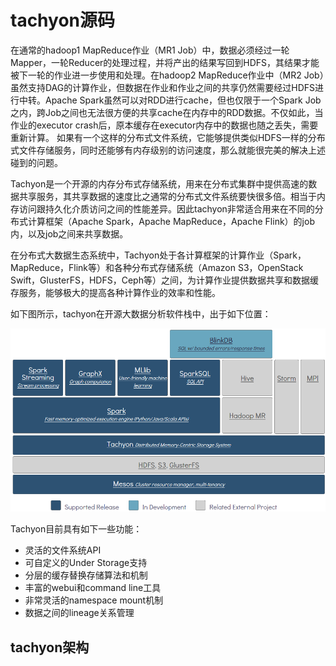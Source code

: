 # tachyon源码

在通常的hadoop1 MapReduce作业（MR1 Job）中，数据必须经过一轮Mapper，一轮Reducer的处理过程，并将产出的结果写回到HDFS，其结果才能被下一轮的作业进一步使用和处理。在hadoop2 MapReduce作业中（MR2 Job）虽然支持DAG的计算作业，但数据在作业和作业之间的共享仍然需要经过HDFS进行中转。Apache Spark虽然可以对RDD进行cache，但也仅限于一个Spark Job之内，跨Job之间也无法很方便的共享cache在内存中的RDD数据。不仅如此，当作业的executor crash后，原本缓存在executor内存中的数据也随之丢失，需要重新计算。 如果有一个这样的分布式文件系统，它能够提供类似HDFS一样的分布式文件存储服务，同时还能够有内存级别的访问速度，那么就能很完美的解决上述碰到的问题。

Tachyon是一个开源的内存分布式存储系统，用来在分布式集群中提供高速的数据共享服务，其共享数据的速度比之通常的分布式文件系统要快很多倍。相当于内存访问跟持久化介质访问之间的性能差异。因此tachyon非常适合用来在不同的分布式计算框架（Apache Spark，Apache MapReduce，Apache Flink）的job内，以及job之间来共享数据。

在分布式大数据生态系统中，Tachyon处于各计算框架的计算作业（Spark，MapReduce，Flink等）和各种分布式存储系统（Amazon S3，OpenStack Swift，GlusterFS，HDFS，Ceph等）之间，为计算作业提供数据共享和数据缓存服务，能够极大的提高各种计算作业的效率和性能。

如下图所示，tachyon在开源大数据分析软件栈中，出于如下位置：

![image](images/tachyon_ecosystem_stack.png)

Tachyon目前具有如下一些功能：

* 灵活的文件系统API
* 可自定义的Under Storage支持
* 分层的缓存替换存储算法和机制
* 丰富的webui和command line工具
* 非常灵活的namespace mount机制
* 数据之间的lineage关系管理

 
## tachyon架构


